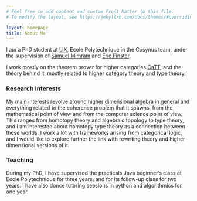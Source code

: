 ```yaml
---
# Feel free to add content and custom Front Matter to this file.
# To modify the layout, see https://jekyllrb.com/docs/themes/#overriding-theme-defaults

layout: homepage
title: About Me
---
```


I am a PhD student at [LIX](https://www.lix.polytechnique.fr), Ecole Polytechnique in the Cosynus team, under the supervision of [Samuel Mimram](http://www.lix.polytechnique.fr/Labo/Samuel.Mimram//) and [Eric Finster](http://ericfinster.github.io/).

I work mostly on the theorem prover for higher categories [CaTT](https://thiben.github.io/catt/), and the theory behind it, mostly related to higher category theory and type theory.

### Research Interests
My main interests revolve around higher dimensional algebra in general and
everything related to the coherence problem that it spawns, from the
mathematical point of view and from the computer science point of view. This
ranges from homotopy theory and algebraic topology to type theory,
and I am interested about homotopy type theory as a connection between these
worlds. I work a lot with frameworks arising from categorical logic, and
I would like to explore further the link with rewriting theory and higher
dimensional versions of it.

### Teaching
During my PhD, I have supervised the practicals Java beginner’s class at Ecole
Polytechnique for three years, and for its follow-up class for two years. I have
also donce tutoring seesions in python and algorithmics for one year.
